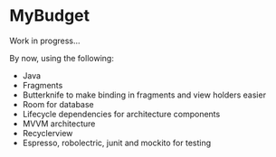 # MyBudget

Work in progress...

By now, using the following:

- Java
- Fragments
- Butterknife to make binding in fragments and view holders easier 
- Room for database
- Lifecycle dependencies for architecture components
- MVVM architecture
- Recyclerview
- Espresso, robolectric, junit and mockito for testing
